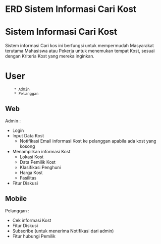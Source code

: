 # ERD Sistem Informasi Cari Kost

# Sistem Informasi Cari Kost
Sistem informasi Cari kos ini berfungsi untuk mempermudah Masyarakat terutama Mahasiswa atau Pekerja untuk menemukan tempat Kost, sesuai dengan Kriteria Kost yang mereka inginkan. 

# User
        * Admin
	    * Pelanggan
## Web
Admin : 
- Login
- Input Data Kost
	- Notifikasi Email informasi Kost ke pelanggan apabila ada kost yang kosong
- Menampilkan informasi Kost
	- Lokasi Kost
	- Data Pemilik Kost
	- Klasifikasi Penghuni
	- Harga Kost
	- Fasilitas
- Fitur Diskusi
## Mobile
Pelanggan :
- Cek informasi Kost
- Fitur Diskusi
- Subscribe (untuk menerima Notifikasi dari admin)
- Fitur hubungi Pemilik

